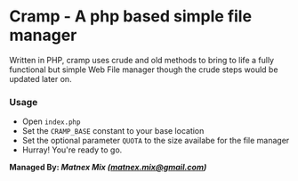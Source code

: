 # Cramp - A php based simple file manager
Written in PHP, cramp uses crude and old methods to bring to life a fully functional but simple Web File manager though the crude steps would be updated later on.

### Usage
- Open `index.php`
- Set the `CRAMP_BASE` constant to your base location
- Set the optional parameter `QUOTA` to the size availabe for the file manager
- Hurray! You're ready to go.

**Managed By: *Matnex Mix (matnex.mix@gmail.com)***
